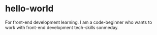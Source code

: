 # hello-world
For front-end development learning.
I am a code-beginner who wants to work with front-end development tech-skills sonmeday.
